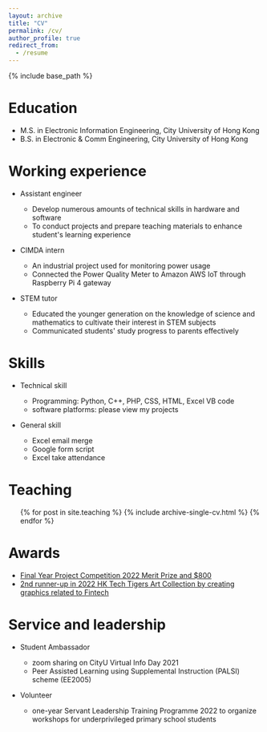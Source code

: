 ```yaml
---
layout: archive
title: "CV"
permalink: /cv/
author_profile: true
redirect_from:
  - /resume
---
```


{% include base_path %}

Education
======
* M.S. in Electronic Information Engineering, City University of Hong Kong
* B.S. in Electronic & Comm Engineering, City University of Hong Kong


Working experience
======
* Assistant engineer
  * Develop numerous amounts of technical skills in hardware and software
  * To conduct projects and prepare teaching materials to enhance student's learning experience

* CIMDA intern
  * An industrial project used for monitoring power usage
  * Connected the Power Quality Meter to Amazon AWS IoT through Raspberry Pi 4 gateway

* STEM tutor
  * Educated the younger generation on the knowledge of science and mathematics to cultivate their interest in STEM subjects
  * Communicated students' study progress to parents effectively

  
Skills
======
* Technical skill
  * Programming: Python, C++, PHP, CSS, HTML, Excel VB code
  * software platforms: please view my projects
 
* General skill
  * Excel email merge
  * Google form script
  * Excel take attendance

  
Teaching
======
  <ul>{% for post in site.teaching %}
    {% include archive-single-cv.html %}
  {% endfor %}</ul>


Awards
======
* [Final Year Project Competition 2022 Merit Prize and $800](https://www.ee.cityu.edu.hk/events/final_year_project_competition_2022)
* [2nd runner-up in 2022 HK Tech Tigers Art Collection by creating graphics related to Fintech](https://www.bochk.com/dam/bochk/desktop/top/aboutus/notice/2022/20220725_Notice_TC.pdf)


Service and leadership
======
* Student Ambassador
  * zoom sharing on CityU Virtual Info Day 2021
  * Peer Assisted Learning using Supplemental Instruction (PALSI) scheme (EE2005)
    
* Volunteer
  * one-year Servant Leadership Training Programme 2022 to organize workshops for underprivileged primary school students
